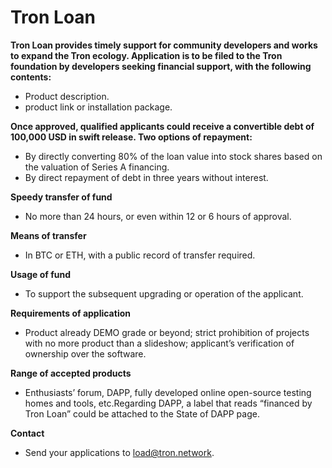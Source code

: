 # Tron Loan

**Tron Loan provides timely support for community developers and works to expand the Tron ecology. Application is to be filed to the Tron foundation by developers seeking financial support, with the following contents:**
   
   + Product description.
   + product link or installation package. 

**Once approved, qualified applicants could receive a convertible debt of 100,000 USD in swift release. Two options of repayment:**

   + By directly converting 80% of the loan value into stock shares based on the valuation of Series A financing.
   + By direct repayment of debt in three years without interest.

**Speedy transfer of fund**

   + No more than 24 hours, or even within 12 or 6 hours of approval.

**Means of transfer**
   
   + In BTC or ETH, with a public record of transfer required. 

**Usage of fund**

   + To support the subsequent upgrading or operation of the applicant.

**Requirements of application**

   + Product already DEMO grade or beyond; strict prohibition of projects with no more product than a slideshow; applicant’s verification of ownership over the software.

**Range of accepted products**

   + Enthusiasts’ forum,  DAPP, fully developed online open-source testing homes and tools, etc.Regarding DAPP, a label that reads “financed by Tron Loan” could be attached to the State of DAPP page.

**Contact**

   + Send your applications to load@tron.network.